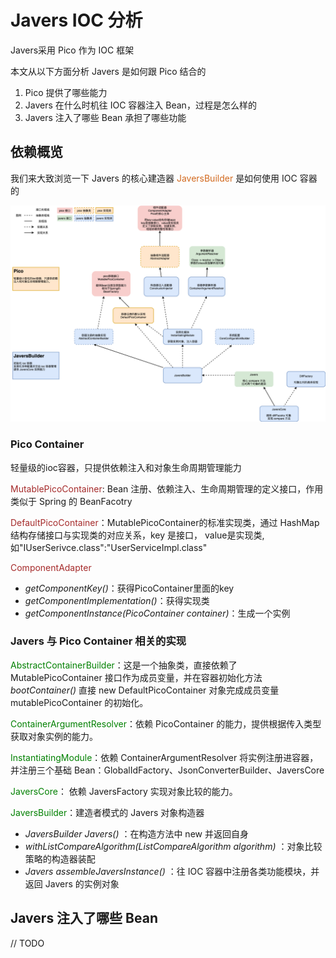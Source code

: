 # Javers IOC 分析

Javers采用 Pico 作为 IOC 框架

本文从以下方面分析 Javers 是如何跟 Pico 结合的
1. Pico 提供了哪些能力
2. Javers 在什么时机往 IOC 容器注入 Bean，过程是怎么样的
3. Javers 注入了哪些 Bean 承担了哪些功能

## 依赖概览
我们来大致浏览一下 Javers 的核心建造器 <font color=chocolate>JaversBuilder</font> 是如何使用 IOC 容器的

![](./img/javers_ioc_1.png)

### Pico Container

轻量级的ioc容器，只提供依赖注入和对象生命周期管理能力

<font color=brown>MutablePicoContainer</font>: Bean 注册、依赖注入、生命周期管理的定义接口，作用类似于 Spring 的 BeanFacotry

<font color=brown>DefaultPicoContainer</font>：MutablePicoContainer的标准实现类，通过 HashMap 结构存储接口与实现类的对应关系，key 是接口， value是实现类,如"IUserSerivce.class":"UserServiceImpl.class"

<font color=brown>ComponentAdapter</font>
* *getComponentKey()*：获得PicoContainer里面的key
* *getComponentImplementation()*：获得实现类
* *getComponentInstance(PicoContainer container)*：生成一个实例

### Javers 与 Pico Container 相关的实现

<font color=green>AbstractContainerBuilder</font>：这是一个抽象类，直接依赖了 MutablePicoContainer 接口作为成员变量，并在容器初始化方法 *bootContainer()* 直接 new DefaultPicoContainer 对象完成成员变量 mutablePicoContainer 的初始化。

<font color=green>ContainerArgumentResolver</font>：依赖 PicoContainer 的能力，提供根据传入类型获取对象实例的能力。

<font color=green>InstantiatingModule</font>：依赖 ContainerArgumentResolver 将实例注册进容器，并注册三个基础 Bean：GlobalIdFactory、JsonConverterBuilder、JaversCore

<font color=green>JaversCore</font>： 依赖 JaversFactory 实现对象比较的能力。

<font color=green>JaversBuilder</font>：建造者模式的 Javers 对象构造器
* *JaversBuilder Javers()* ：在构造方法中 new 并返回自身
* *withListCompareAlgorithm(ListCompareAlgorithm algorithm)* ：对象比较策略的构造器装配
* *Javers assembleJaversInstance()* ：往 IOC 容器中注册各类功能模块，并返回 Javers 的实例对象

## Javers 注入了哪些 Bean

// TODO